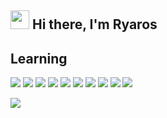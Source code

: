 <h2><img src="https://emojis.slackmojis.com/emojis/images/1570211625/6611/wave-animated.gif?1570211625" width="30"/> Hi there, I'm Ryaros</h2>

<h2>Learning</h2>

<p>
<img src="https://img.shields.io/badge/-HTML5-E34F26?style=flat-square&labelColor=E34F26&logo=html5&logoColor=white"/>
<img src="https://img.shields.io/badge/-CSS3-1572B6?style=flat-square&labelColor=1572B6&logo=css3&logoColor=white"/>
<img src="https://img.shields.io/badge/-JavaScript-323330?style=flat-square&labelColor=323330&logo=javascript&logoColor=F7DF1E"/>
<img src="https://img.shields.io/badge/Node.js-43853D?style=flat-square&labelColor=43853D&logo=node.js&logoColor=white"/>
<img src="https://img.shields.io/badge/Python-14354C?style=flat-square&labelColor=14354C&logo=python&logoColor=white"/>
<img src="https://img.shields.io/badge/PHP-777BB4?style=flat-square&labelColor=777BB4&logo=php&logoColor=white"/>
<img src="https://img.shields.io/badge/MySQL-00000F?style=flat-square&labelColor=00000F&logo=mysql&logoColor=white"/>
<img src="https://img.shields.io/badge/React-20232A?style=flat-square&labelColor=20232A&logo=react&logoColor=61DAFB"/>
<img src="https://img.shields.io/badge/React_Native-20232A?style=flat-square&labelColor=20232A&logo=react&logoColor=61DAFB"/>
<img src="https://img.shields.io/badge/GitHub-100000?style=flat-square&labelColor=100000&logo=github&logoColor=white"/>
</p>

<p>
  <a href="https://gitlab.com/devgamon" target="_blank"><img src="https://img.shields.io/badge/GitLab-330F63?style=for-the-badge&logo=gitlab&logoColor=white"/></a>
  <a heref="https://github.com/devgamon"></a>
  <a heref="https://github.com/devgamon"></a>
</p>



